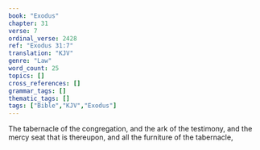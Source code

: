 ```yaml
---
book: "Exodus"
chapter: 31
verse: 7
ordinal_verse: 2428
ref: "Exodus 31:7"
translation: "KJV"
genre: "Law"
word_count: 25
topics: []
cross_references: []
grammar_tags: []
thematic_tags: []
tags: ["Bible","KJV","Exodus"]
---
```

The tabernacle of the congregation, and the ark of the testimony, and the mercy seat that is thereupon, and all the furniture of the tabernacle,
